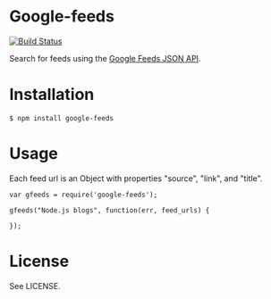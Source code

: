 # Google-feeds

[![Build Status](https://secure.travis-ci.org/sentientwaffle/google-feeds.png?branch=master)](http://travis-ci.org/sentientwaffle/google-feeds)

Search for feeds using the
[Google Feeds JSON API](https://developers.google.com/feed/v1/jsondevguide).

# Installation

    $ npm install google-feeds

# Usage

Each feed url is an Object with properties "source", "link", and "title".

    var gfeeds = require('google-feeds');

    gfeeds("Node.js blogs", function(err, feed_urls) {
      
    });


# License
See LICENSE.
